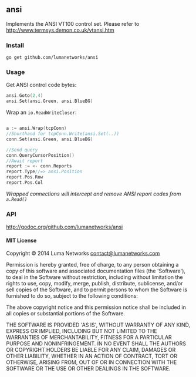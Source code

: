 ## ansi

Implements the ANSI VT100 control set.
Please refer to http://www.termsys.demon.co.uk/vtansi.htm

### Install

```
go get github.com/lumanetworks/ansi
```

### Usage

Get ANSI control code bytes:

``` go
ansi.Goto(2,4)
ansi.Set(ansi.Green, ansi.BlueBG)
```

Wrap an `io.ReadWriteCloser`:

``` go

a := ansi.Wrap(tcpConn)
//Shorthand for tcpConn.Write(ansi.Set(..))
conn.Set(ansi.Green, ansi.BlueBG)

//Send query
conn.QueryCursorPosition()
//Await report
report := <- conn.Reports
report.Type//=> ansi.Position
report.Pos.Row
report.Pos.Col
```

*Wrapped connections will intercept and remove ANSI report codes from `a.Read()`*

### API

http://godoc.org/github.com/lumanetworks/ansi

#### MIT License

Copyright © 2014 Luma Networks <contact@lumanetworks.com>

Permission is hereby granted, free of charge, to any person obtaining
a copy of this software and associated documentation files (the
'Software'), to deal in the Software without restriction, including
without limitation the rights to use, copy, modify, merge, publish,
distribute, sublicense, and/or sell copies of the Software, and to
permit persons to whom the Software is furnished to do so, subject to
the following conditions:

The above copyright notice and this permission notice shall be
included in all copies or substantial portions of the Software.

THE SOFTWARE IS PROVIDED 'AS IS', WITHOUT WARRANTY OF ANY KIND,
EXPRESS OR IMPLIED, INCLUDING BUT NOT LIMITED TO THE WARRANTIES OF
MERCHANTABILITY, FITNESS FOR A PARTICULAR PURPOSE AND NONINFRINGEMENT.
IN NO EVENT SHALL THE AUTHORS OR COPYRIGHT HOLDERS BE LIABLE FOR ANY
CLAIM, DAMAGES OR OTHER LIABILITY, WHETHER IN AN ACTION OF CONTRACT,
TORT OR OTHERWISE, ARISING FROM, OUT OF OR IN CONNECTION WITH THE
SOFTWARE OR THE USE OR OTHER DEALINGS IN THE SOFTWARE.